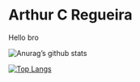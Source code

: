 # Arthur C Regueira 

Hello bro

![Anurag’s github stats](https://github-readme-stats.vercel.app/api?username=TuzinRS&show_icons=true&count_private=true&theme=dark)

[![Top Langs](https://github-readme-stats.vercel.app/api/top-langs/?username=TuzinRS&exclude_repo=tipi_atividades_senai&layout=compact&theme=dark)](https://github.com/anuraghazra/github-readme-stats)
